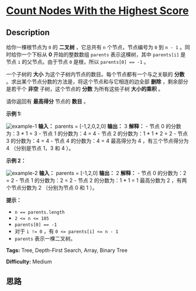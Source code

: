 # [Count Nodes With the Highest Score][title]

## Description

给你一棵根节点为 `0` 的  **二叉树**  ，它总共有 `n` 个节点，节点编号为 `0` 到 `n - 1` 。同时给你一个下标从  **0**
开始的整数数组 `parents` 表示这棵树，其中 `parents[i]` 是节点 `i` 的父节点。由于节点 `0` 是根，所以
`parents[0] == -1` 。

一个子树的 **大小**  为这个子树内节点的数目。每个节点都有一个与之关联的  **分数**  。求出某个节点分数的方法是，将这个节点和与它相连的边全部
**删除**  ，剩余部分是若干个 **非空**  子树，这个节点的 **分数**  为所有这些子树 **大小的乘积**  。

请你返回有 **最高得分**  节点的 **数目**  。



**示例  1:**

![example-1](https://assets.leetcode.com/uploads/2021/10/03/example-1.png)
            **输入：** parents = [-1,2,0,2,0]    **输出：** 3    **解释：**    - 节点 0 的分数为：3 * 1 = 3    - 节点 1 的分数为：4 = 4    - 节点 2 的分数为：1 * 1 * 2 = 2    - 节点 3 的分数为：4 = 4    - 节点 4 的分数为：4 = 4    最高得分为 4 ，有三个节点得分为 4 （分别是节点 1，3 和 4 ）。    

**示例 2：**

![example-2](https://assets.leetcode.com/uploads/2021/10/03/example-2.png)
            **输入：** parents = [-1,2,0]    **输出：** 2    **解释：**    - 节点 0 的分数为：2 = 2    - 节点 1 的分数为：2 = 2    - 节点 2 的分数为：1 * 1 = 1    最高分数为 2 ，有两个节点分数为 2 （分别为节点 0 和 1 ）。    



**提示：**

  * `n == parents.length`
  * `2 <= n <= 105`
  * `parents[0] == -1`
  * 对于 `i != 0` ，有 `0 <= parents[i] <= n - 1`
  * `parents` 表示一棵二叉树。


**Tags:** Tree, Depth-First Search, Array, Binary Tree

**Difficulty:** Medium

## 思路

[title]: https://leetcode-cn.com/problems/count-nodes-with-the-highest-score
